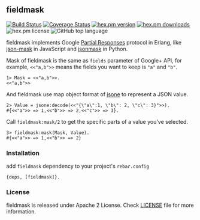 ## fieldmask

[![Build Status](https://travis-ci.org/seniverse/fieldmask.svg?branch=master)](https://travis-ci.org/seniverse/fieldmask)
[![Coverage Status](https://coveralls.io/repos/github/seniverse/fieldmask/badge.svg?branch=master)](https://coveralls.io/github/seniverse/fieldmask?branch=master)
[![hex.pm version](https://img.shields.io/hexpm/v/fieldmask.svg)](https://hex.pm/packages/fieldmask)
[![hex.pm downloads](https://img.shields.io/hexpm/dt/fieldmask.svg)](https://hex.pm/packages/fieldmask)
![hex.pm license](https://img.shields.io/hexpm/l/fieldmask.svg)
![GitHub top language](https://img.shields.io/github/languages/top/seniverse/fieldmask.svg)

fieldmask implements Google [Partial Responses](https://developers.google.com/+/web/api/rest/#partial-response) protocol in Erlang, like [json-mask](https://www.npmjs.com/package/json-mask) in JavaScript and [jsonmask](https://pypi.org/project/jsonmask/) in Python.

Mask of fieldmask is the same as `fields` parameter of Google+ API, for example, `<<"a,b">>` means the fields you want to keep is `"a"` and `"b"`.

```
1> Mask = <<"a,b">>.
<<"a,b">>
```

And fieldmask use map object format of [jsone](https://github.com/sile/jsone) to represent a JSON value.

```
2> Value = jsone:decode(<<"{\"a\":1, \"b\": 2, \"c\": 3}">>).
#{<<"a">> => 1,<<"b">> => 2,<<"c">> => 3}.
```

Call `fieldmask:mask/2` to get the specific parts of a value you've selected.

```
3> fieldmask:mask(Mask, Value).
#{<<"a">> => 1,<<"b">> => 2}
```


### Installation

add `fieldmask` dependency to your project's `rebar.config`

```
{deps, [fieldmask]}.
```


### License

fieldmask is released under Apache 2 License. Check [LICENSE](./LICENSE) file for more information.
